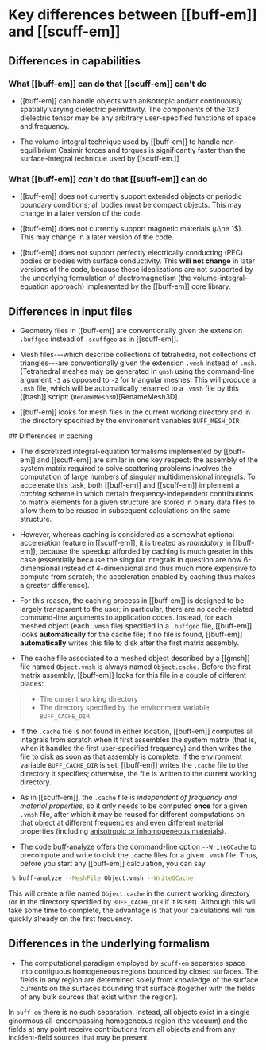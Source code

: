 # Key differences between [[buff-em]] and [[scuff-em]]

## Differences in capabilities

### What [[buff-em]] can do that [[scuff-em]] can't do

+ [[buff-em]] can handle objects with anisotropic and/or
continuously spatially varying dielectric permittivity.
The components of the 3x3 dielectric tensor may be 
any arbitrary user-specified functions of space and
frequency.

+ The volume-integral technique used by [[buff-em]] to
handle non-equilibrium Casimir forces and torques is
significantly faster than the surface-integral
technique used by [[scuff-em.]]

### What [[buff-em]] *can't* do that [[suuff-em]] can do

+ [[buff-em]] does not currently support extended objects 
or periodic boundary conditions; all bodies must be compact 
objects. This may change in a later version of the code.

+ [[buff-em]] does not currently support magnetic materials 
($\mu$\ne 1$). This may change in a later version of the
code.

+ [[buff-em]] does not support perfectly electrically
conducting (PEC) bodies or bodies with surface
conductivity. This **will not change** in later versions
of the code, because these idealizations are not
supported by the underlying formulation of 
electromagnetism (the volume-integral-equation
approach) implemented by the [[buff-em]] core library.

## Differences in input files

+ Geometry files in [[buff-em]] are conventionally
given the extension `.buffgeo` instead of `.scuffgeo`
as in [[scuff-em]].

+ Mesh files---which describe collections of tetrahedra,
not collections of triangles---are conventionally given the 
extension `.vmsh` instead of `.msh`. (Tetrahedral meshes
may be generated in `gmsh` using the command-line 
argument `-3` as opposed to `-2` for triangular meshes.
This will produce a `.msh` file, which will be automatically
renamed to a `.vmsh` file by this [[bash]] script:
(`RenameMesh3D`)[RenameMesh3D].

+ [[buff-em]] looks for mesh files in the current
  working directory and in the directory specified
  by the environment variables `BUFF_MESH_DIR.`

<a name="Caching">
## Differences in caching

+ The discretized integral-equation formalisms implemented
by [[buff-em]] and [[scuff-em]] are similar in one key
respect: the assembly of the system matrix required
to solve scattering problems involves the computation of 
large numbers of singular multidimensional integrals. To
accelerate this task, both [[buff-em]] and [[scuff-em]]
implement a *caching* scheme in which certain 
frequency-independent contributions to matrix elements
for a given structure
are stored in binary data files to allow them to be
reused in subsequent calculations on the same structure.

+ However, whereas caching is considered as a somewhat
optional acceleration feature in [[scuff-em]],
it is treated as *mandatory* in [[buff-em]], because
the speedup afforded by caching is much greater
in this case (essentially because the singular
integrals in question are now 6-dimensional instead 
of 4-dimensional and thus much more expensive to 
compute from scratch; the acceleration enabled
by caching thus makes a greater difference).

+ For this reason, the caching process in [[buff-em]]
is designed to be largely transparent to the user;
in particular, there are no cache-related command-line
arguments to application codes. Instead, for each meshed 
object (each `.vmsh` file) specified in a `.buffgeo` 
file, [[buff-em]] looks **automatically** for the cache 
file; if no file is found, [[buff-em]] **automatically** 
writes this file to disk after the first matrix assembly.

+ The cache file associated to a meshed object
described by a [[gmsh]] file named `Object.vmsh` is
always named `Object.cache.` Before the first
matrix assembly, [[buff-em]] looks for
this file in a couple of different places:

> + The current working directory
> + The directory specified by the environment variable
`BUFF_CACHE_DIR`

+ If the `.cache` file is not found in either location,
[[buff-em]] computes all integrals from scratch
when it first assembles the system matrix (that is,
when it handles the first user-specified frequency)
and then writes the file to disk as soon as that
assembly is complete. If the environment variable
`BUFF_CACHE_DIR` is set, [[buff-em]] writes the
`.cache` file to the directory it specifies; otherwise,
the file is written to the current working directory.

+ As in [[scuff-em]], the `.cache` file is 
*independent of frequency and material properties*,
so it only needs to be computed **once** for
a given `.vmsh` file, after which it may be 
reused for different computations on that object
at different frequencies and even different 
material properties (including 
[anisotropic or inhomogeneous materials][SVTensors]).

+ The code [<span class="SC">buff-analyze</span>][buffAnalyze]
offers the command-line option `--WriteGCache` to precompute
and write to disk the `.cache` files for a given `.vmsh` file. 
Thus, before you start any [[buff-em]] calculation,
you can say 

````bash
 % buff-analyze --MeshFile Object.vmsh --WriteGCache
````

This will create a file named `Object.cache` in the
current working directory (or in the directory
specified by `BUFF_CACHE_DIR` if it is set). Although
this will take some time to complete, the advantage 
is that your calculations will run quickly already 
on the first frequency.

## Differences in the underlying formalism

+ The computational paradigm employed by `scuff-em`
separates space into contiguous homogeneous regions
bounded by closed surfaces. The fields in any
region are determined solely from knowledge of the 
surface currents on the surfaces bounding that surface
(together with the fields of any bulk sources that 
exist within the region).

In `buff-em` there is no such separation. Instead,
all objects exist in a single ginormous all-encompassing
homogeneous region (the vacuum) and the fields at any 
point receive contributions from all objects and from
any incident-field sources that may be present.

[SVTensors]:                          SVTensors.md
[buffAnalyze]:                        ../../applications/buff-analyze.md
